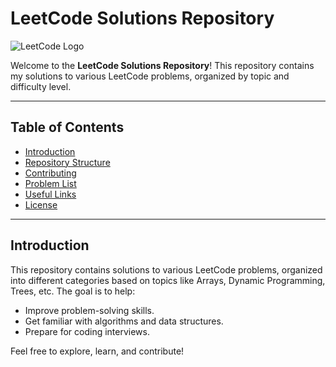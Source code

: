 # LeetCode Solutions Repository

![LeetCode Logo](https://img.icons8.com/external-tal-revivo-shadow-tal-revivo/100/external-level-up-your-coding-skills-and-quickly-land-a-job-logo-shadow-tal-revivo.png)

Welcome to the **LeetCode Solutions Repository**! This repository contains my solutions to various LeetCode problems, organized by topic and difficulty level.

---

## Table of Contents

- [Introduction](#introduction)
- [Repository Structure](#repository-structure)
- [Contributing](#contributing)
- [Problem List](#problem-list)
- [Useful Links](#useful-links)
- [License](#license)

---

## Introduction

This repository contains solutions to various LeetCode problems, organized into different categories based on topics like Arrays, Dynamic Programming, Trees, etc. The goal is to help:

- Improve problem-solving skills.
- Get familiar with algorithms and data structures.
- Prepare for coding interviews.

Feel free to explore, learn, and contribute!

